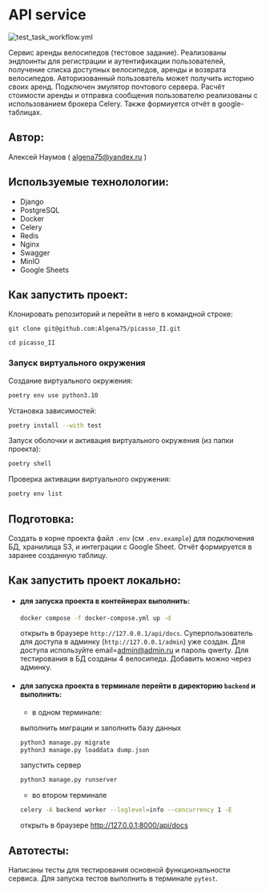 # API service
![test_task_workflow.yml](https://github.com/Algena75/picasso_II/actions/workflows/test_task_workflow.yml/badge.svg)

Сервис аренды велосипедов (тестовое задание). 
Реализованы эндпоинты для регистрации и аутентификации пользователей, 
получение списка доступных велосипедов, аренды и возврата велосипедов. 
Авторизованный пользователь может получить историю своих аренд. Подключен эмулятор 
почтового сервера. Расчёт стоимости аренды и отправка сообщения пользователю 
реализованы с использованием брокера Celery. Также формиуется отчёт в google-таблицах.
## Автор:
Алексей Наумов ( algena75@yandex.ru )
## Используемые технолологии:
* Django
* PostgreSQL
* Docker
* Celery
* Redis
* Nginx
* Swagger
* MinIO
* Google Sheets
## Как запустить проект:
Клонировать репозиторий и перейти в него в командной строке:


```
git clone git@github.com:Algena75/picasso_II.git
```

```
cd picasso_II
```

### Запуск виртуального окружения

Создание виртуального окружения:
```bash
poetry env use python3.10
```
Установка зависимостей:
```bash
poetry install --with test
```
Запуск оболочки и активация виртуального окружения (из папки проекта):
```bash
poetry shell
```
Проверка активации виртуального окружения:
```bash
poetry env list
```
## Подготовка:
Создать в корне проекта файл `.env` (см `.env.example`) для подключения БД, хранилища S3, 
и интеграции с Google Sheet. Отчёт формируется в заранее созданную таблицу.


## Как запустить проект локально:
* #### для запуска проекта в контейнерах выполнить:
    ```bash
    docker compose -f docker-compose.yml up -d
    ```
    открыть в браузере ` http://127.0.0.1/api/docs `. Суперпользователь для доступа
    в админку (` http://127.0.0.1/admin `) уже создан. Для доступа используйте 
    email=admin@admin.ru и пароль qwerty. Для тестирования в БД созданы 4 велосипеда. 
    Добавить можно через админку.
* #### для запуска проекта в терминале перейти в директорию `backend` и выполнить:
    - в одном терминале:

    выполнить миграции и заполнить базу данных
    ```bash
    python3 manage.py migrate
    python3 manage.py loaddata dump.json
    ```
    запустить сервер
    ```bash
    python3 manage.py runserver
    ```
    - во втором терминале 
    ```bash
    celery -A backend worker --loglevel=info --concurrency 1 -E
    ```
    открыть в браузере http://127.0.0.1:8000/api/docs
## Автотесты:
Написаны тесты для тестирования основной функциональности сервиса. 
Для запуска тестов выполнить в терминале `pytest`.
